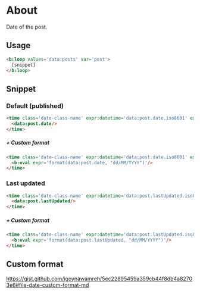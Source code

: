 # About

Date of the post.


## Usage

```html
<b:loop values='data:posts' var='post'>
  [snippet]
</b:loop>
```


## Snippet

### Default (published)

```html
<time class='date-class-name' expr:datetime='data:post.date.iso8601' expr:title='data:post.date.iso8601'>
  <data:post.date/>
</time>
```

##### + Custom format

```html
<time class='date-class-name' expr:datetime='data:post.date.iso8601' expr:title='data:post.date.iso8601'>
  <b:eval expr='format(data:post.date, "dd/MM/YYYY")'/>
</time>
```

### Last updated

```html
<time class='date-class-name' expr:datetime='data:post.lastUpdated.iso8601' expr:title='data:post.lastUpdated.iso8601'>
  <data:post.lastUpdated/>
</time>
```

##### + Custom format

```html
<time class='date-class-name' expr:datetime='data:post.lastUpdated.iso8601' expr:title='data:post.lastUpdated.iso8601'>
  <b:eval expr='format(data:post.lastUpdated, "dd/MM/YYYY")'/>
</time>
```


## Custom format

<https://gist.github.com/igoynawamreh/5ec22895459a359cb44f8db4a82703e6#file-date-custom-format-md>
